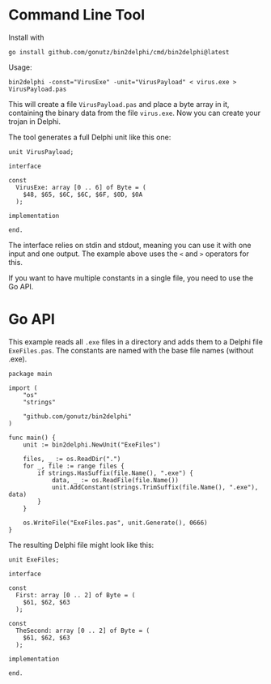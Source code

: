 # Command Line Tool

Install with

	go install github.com/gonutz/bin2delphi/cmd/bin2delphi@latest

Usage:

	bin2delphi -const="VirusExe" -unit="VirusPayload" < virus.exe > VirusPayload.pas

This will create a file `VirusPayload.pas` and place a byte array in it,
containing the binary data from the file `virus.exe`. Now you can create your
trojan in Delphi.

The tool generates a full Delphi unit like this one:

```
unit VirusPayload;

interface

const
  VirusExe: array [0 .. 6] of Byte = (
    $48, $65, $6C, $6C, $6F, $0D, $0A
  );

implementation

end.
```

The interface relies on stdin and stdout, meaning you can use it with one input
and one output. The example above uses the `<` and `>` operators for this.

If you want to have multiple constants in a single file, you need to use the
Go API.

# Go API

This example reads all `.exe` files in a directory and adds them to a Delphi
file `ExeFiles.pas`. The constants are named with the base file names (without
.exe).

```
package main

import (
	"os"
	"strings"

	"github.com/gonutz/bin2delphi"
)

func main() {
	unit := bin2delphi.NewUnit("ExeFiles")

	files, _ := os.ReadDir(".")
	for _, file := range files {
		if strings.HasSuffix(file.Name(), ".exe") {
			data, _ := os.ReadFile(file.Name())
			unit.AddConstant(strings.TrimSuffix(file.Name(), ".exe"), data)
		}
	}

	os.WriteFile("ExeFiles.pas", unit.Generate(), 0666)
}
```

The resulting Delphi file might look like this:

```
unit ExeFiles;

interface

const
  First: array [0 .. 2] of Byte = (
    $61, $62, $63
  );

const
  TheSecond: array [0 .. 2] of Byte = (
    $61, $62, $63
  );

implementation

end.
```
